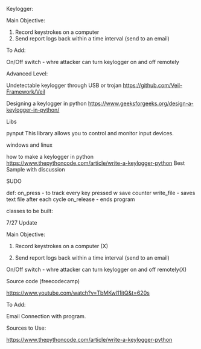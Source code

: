 Keylogger:

Main Objective:
1. Record keystrokes on a computer
2. Send report logs back within a time interval (send to an email)

To Add:

On/Off switch - whre attacker can turn keylogger on and off remotely 
 

Advanced Level: 

Undetectable keylogger through USB or trojan
https://github.com/Veil-Framework/Veil

Designing a keylogger in python
https://www.geeksforgeeks.org/design-a-keylogger-in-python/

Libs 

pynput
This library allows you to control and monitor input devices.

windows and linux 

how to make a keylogger in python 
https://www.thepythoncode.com/article/write-a-keylogger-python
Best Sample with discussion

SUDO 

def:
on_press - to track every key pressed w save counter
write_file - saves text file after each cycle
on_release - ends program 


classes to be built:



7/27 Update 

Main Objective:
1. Record keystrokes on a computer (X)

2. Send report logs back within a time interval (send to an email) 

On/Off switch - whre attacker can turn keylogger on and off remotely(X)


Source code (freecodecamp)

https://www.youtube.com/watch?v=TbMKwl11itQ&t=620s

To Add:

Email Connection with program.

Sources to Use:

https://www.thepythoncode.com/article/write-a-keylogger-python
